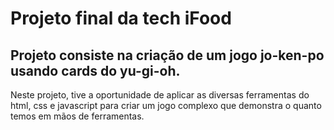 # Projeto final da tech iFood

## Projeto consiste na criação de um jogo jo-ken-po usando cards do yu-gi-oh.

Neste projeto, tive a oportunidade de aplicar as diversas ferramentas do html, css e javascript para criar um jogo complexo que demonstra o quanto temos em mãos de ferramentas.